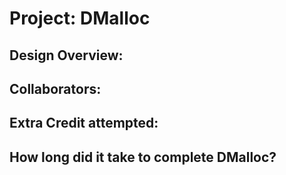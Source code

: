 Project: DMalloc
===================

<!-- TODO: Fill this out. -->

## Design Overview:

## Collaborators:

## Extra Credit attempted:

## How long did it take to complete DMalloc?

<!-- Enter an approximate number of hours that you spent actively working on the project. -->
